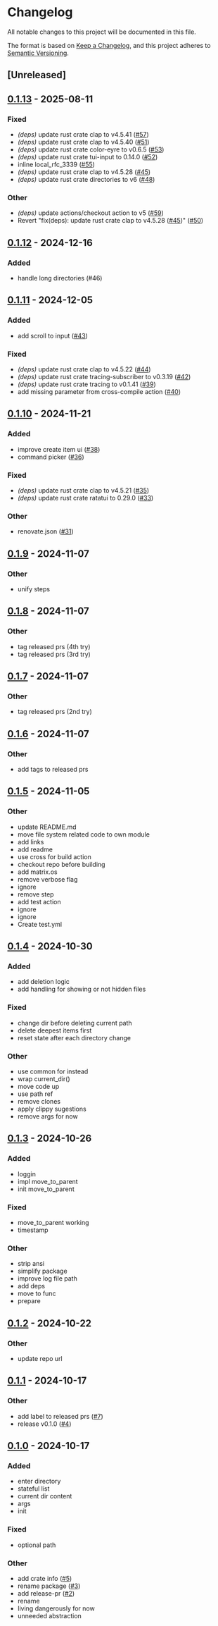 # Changelog

All notable changes to this project will be documented in this file.

The format is based on [Keep a Changelog](https://keepachangelog.com/en/1.0.0/),
and this project adheres to [Semantic Versioning](https://semver.org/spec/v2.0.0.html).

## [Unreleased]

## [0.1.13](https://github.com/ddanielsantos/fman/compare/v0.1.12...v0.1.13) - 2025-08-11

### Fixed

- *(deps)* update rust crate clap to v4.5.41 ([#57](https://github.com/ddanielsantos/fman/pull/57))
- *(deps)* update rust crate clap to v4.5.40 ([#51](https://github.com/ddanielsantos/fman/pull/51))
- *(deps)* update rust crate color-eyre to v0.6.5 ([#53](https://github.com/ddanielsantos/fman/pull/53))
- *(deps)* update rust crate tui-input to 0.14.0 ([#52](https://github.com/ddanielsantos/fman/pull/52))
- inline local_rfc_3339 ([#55](https://github.com/ddanielsantos/fman/pull/55))
- *(deps)* update rust crate clap to v4.5.28 ([#45](https://github.com/ddanielsantos/fman/pull/45))
- *(deps)* update rust crate directories to v6 ([#48](https://github.com/ddanielsantos/fman/pull/48))

### Other

- *(deps)* update actions/checkout action to v5 ([#59](https://github.com/ddanielsantos/fman/pull/59))
- Revert "fix(deps): update rust crate clap to v4.5.28 ([#45](https://github.com/ddanielsantos/fman/pull/45))" ([#50](https://github.com/ddanielsantos/fman/pull/50))

## [0.1.12](https://github.com/ddanielsantos/fman/compare/v0.1.11...v0.1.12) - 2024-12-16

### Added

- handle long directories (#46)

## [0.1.11](https://github.com/ddanielsantos/fman/compare/v0.1.10...v0.1.11) - 2024-12-05

### Added

- add scroll to input ([#43](https://github.com/ddanielsantos/fman/pull/43))

### Fixed

- *(deps)* update rust crate clap to v4.5.22 ([#44](https://github.com/ddanielsantos/fman/pull/44))
- *(deps)* update rust crate tracing-subscriber to v0.3.19 ([#42](https://github.com/ddanielsantos/fman/pull/42))
- *(deps)* update rust crate tracing to v0.1.41 ([#39](https://github.com/ddanielsantos/fman/pull/39))
- add missing parameter from cross-compile action ([#40](https://github.com/ddanielsantos/fman/pull/40))

## [0.1.10](https://github.com/ddanielsantos/fman/compare/v0.1.9...v0.1.10) - 2024-11-21

### Added

- improve create item ui ([#38](https://github.com/ddanielsantos/fman/pull/38))
- command picker ([#36](https://github.com/ddanielsantos/fman/pull/36))

### Fixed

- *(deps)* update rust crate clap to v4.5.21 ([#35](https://github.com/ddanielsantos/fman/pull/35))
- *(deps)* update rust crate ratatui to 0.29.0 ([#33](https://github.com/ddanielsantos/fman/pull/33))

### Other

- renovate.json ([#31](https://github.com/ddanielsantos/fman/pull/31))

## [0.1.9](https://github.com/ddanielsantos/fman/compare/v0.1.8...v0.1.9) - 2024-11-07

### Other

- unify steps

## [0.1.8](https://github.com/ddanielsantos/fman/compare/v0.1.7...v0.1.8) - 2024-11-07

### Other

- tag released prs (4th try)
- tag released prs (3rd try)

## [0.1.7](https://github.com/ddanielsantos/fman/compare/v0.1.6...v0.1.7) - 2024-11-07

### Other

- tag released prs (2nd try)

## [0.1.6](https://github.com/ddanielsantos/fman/compare/v0.1.5...v0.1.6) - 2024-11-07

### Other

- add tags to released prs

## [0.1.5](https://github.com/ddanielsantos/fman/compare/v0.1.4...v0.1.5) - 2024-11-05

### Other

- update README.md
- move file system related code to own module
- add links
- add readme
- use cross for build action
- checkout repo before building
- add matrix.os
- remove verbose flag
- ignore
- remove step
- add test action
- ignore
- ignore
- Create test.yml

## [0.1.4](https://github.com/ddanielsantos/fman/compare/v0.1.3...v0.1.4) - 2024-10-30

### Added

- add deletion logic
- add handling for showing or not hidden files

### Fixed

- change dir before deleting current path
- delete deepest items first
- reset state after each directory change

### Other

- use common for instead
- wrap current_dir()
- move code up
- use path ref
- remove clones
- apply clippy sugestions
- remove args for now

## [0.1.3](https://github.com/ddanielsantos/fman/compare/v0.1.2...v0.1.3) - 2024-10-26

### Added

- loggin
- impl move_to_parent
- init move_to_parent

### Fixed

- move_to_parent working
- timestamp

### Other

- strip ansi
- simplify package
- improve log file path
- add deps
- move to func
- prepare

## [0.1.2](https://github.com/ddanielsantos/fman/compare/v0.1.1...v0.1.2) - 2024-10-22

### Other

- update repo url

## [0.1.1](https://github.com/ddanielsantos/fm/compare/v0.1.0...v0.1.1) - 2024-10-17

### Other

- add label to released prs ([#7](https://github.com/ddanielsantos/fm/pull/7))
- release v0.1.0 ([#4](https://github.com/ddanielsantos/fm/pull/4))

## [0.1.0](https://github.com/ddanielsantos/fm/releases/tag/v0.1.0) - 2024-10-17

### Added

- enter directory
- stateful list
- current dir content
- args
- init

### Fixed

- optional path

### Other

- add crate info ([#5](https://github.com/ddanielsantos/fm/pull/5))
- rename package ([#3](https://github.com/ddanielsantos/fm/pull/3))
- add release-pr ([#2](https://github.com/ddanielsantos/fm/pull/2))
- rename
- living dangerously for now
- unneeded abstraction
